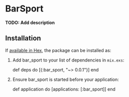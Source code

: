 # BarSport

**TODO: Add description**

## Installation

If [available in Hex](https://hex.pm/docs/publish), the package can be installed as:

  1. Add bar_sport to your list of dependencies in `mix.exs`:

        def deps do
          [{:bar_sport, "~> 0.0.1"}]
        end

  2. Ensure bar_sport is started before your application:

        def application do
          [applications: [:bar_sport]]
        end
